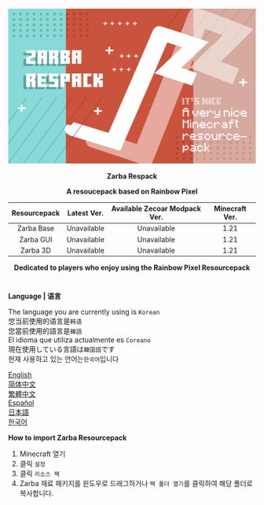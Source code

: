 ![Cover](https://github.com/ZfIxV/Zarba-Respack/blob/main/Zarba%20Respack%20-%20Header.png)
<div align="center">

**Zarba Respack**

**A resoucepack based on Rainbow Pixel**

| Resourcepack | Latest Ver. | Available Zecoar Modpack Ver. | Minecraft Ver. |
| :-: | :-: | :-: | :-: |
| Zarba Base | Unavailable | Unavailable | 1.21 |
| Zarba GUI | Unavailable | Unavailable | 1.21 |
| Zarba 3D | Unavailable | Unavailable | 1.21 |

</div>

<div align="center">
  
**Dedicated to players who enjoy using the Rainbow Pixel Resourcepack**

</div>

#               

**Language | 语言**

The language you are currently using is `Korean`         
您当前使用的语言是`韩语`         
您當前使用的語言是`韓語`         
El idioma que utiliza actualmente es `Coreano`        
現在使用している言語は`韓国語`です        
현재 사용하고 있는 언어는`한국어`입니다         

[English](https://github.com/ZfIxV/Zarba-Respack/tree/main/README.md)           
[简体中文](https://github.com/ZfIxV/Zarba-Respack/tree/main/README-SC.md)            
[繁體中文](https://github.com/ZfIxV/Zarba-Respack/tree/main/README-TC.md)            
[Español](https://github.com/ZfIxV/Zarba-Respack/tree/main/README-ES.md)            
[日本語](https://github.com/ZfIxV/Zarba-Respack/tree/main/README-JP.md)           
[한국어](https://github.com/ZfIxV/Zarba-Respack/tree/main/README-KO.md)            

**How to import Zarba Resourcepack**

1. Minecraft 열기
2. 클릭 `설정`
3. 클릭 `리소스 팩`
4. Zarba 재료 패키지를 윈도우로 드래그하거나 `팩 폴더 열기`를 클릭하여 해당 폴더로 복사합니다.